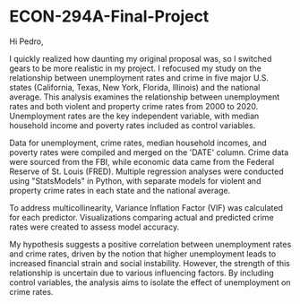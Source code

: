 # ECON-294A-Final-Project
Hi Pedro,

I quickly realized how daunting my original proposal was, so I switched gears to be more realistic in my project. I refocused my study on the relationship between unemployment rates and crime in five major U.S. states (California, Texas, New York, Florida, Illinois) and the national average. This analysis examines the relationship between unemployment rates and both violent and property crime rates from 2000 to 2020. Unemployment rates are the key independent variable, with median household income and poverty rates included as control variables.

Data for unemployment, crime rates, median household incomes, and poverty rates were compiled and merged on the 'DATE' column. Crime data were sourced from the FBI, while economic data came from the Federal Reserve of St. Louis (FRED). Multiple regression analyses were conducted using "StatsModels" in Python, with separate models for violent and property crime rates in each state and the national average.

To address multicollinearity, Variance Inflation Factor (VIF) was calculated for each predictor. Visualizations comparing actual and predicted crime rates were created to assess model accuracy.

My hypothesis suggests a positive correlation between unemployment rates and crime rates, driven by the notion that higher unemployment leads to increased financial strain and social instability. However, the strength of this relationship is uncertain due to various influencing factors. By including control variables, the analysis aims to isolate the effect of unemployment on crime rates.
